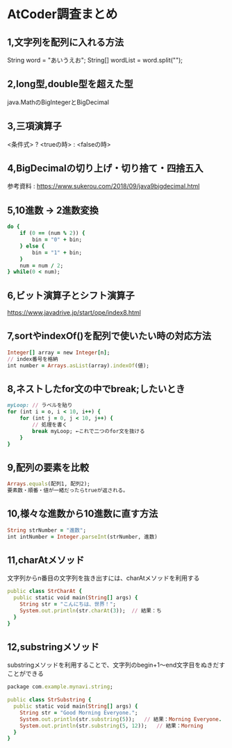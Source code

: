 # AtCoder調査まとめ

## 1,文字列を配列に入れる方法
String word = "あいうえお";
String[] wordList = word.split("");


## 2,long型,double型を超えた型
java.MathのBigIntegerとBigDecimal


## 3,三項演算子
<条件式> ? <trueの時> : <falseの時>

## 4,BigDecimalの切り上げ・切り捨て・四捨五入
参考資料 : https://www.sukerou.com/2018/09/java9bigdecimal.html


## 5,10進数 → 2進数変換
~~~ruby
do {
    if (0 == (num % 2)) { 
        bin = "0" + bin;
    } else {
        bin = "1" + bin;
    }
    num = num / 2;
} while(0 < num);
~~~


## 6,ビット演算子とシフト演算子

https://www.javadrive.jp/start/ope/index8.html


## 7,sortやindexOf()を配列で使いたい時の対応方法

~~~ruby
Integer[] array = new Integer[n];
// index番号を格納
int number = Arrays.asList(array).indexOf(値);
~~~


## 8,ネストしたfor文の中でbreak;したいとき

~~~ruby
myLoop: // ラベルを貼り
for (int i = o, i < 10, i++) {
    for (int j = 0, j < 10, j++) {
        // 処理を書く
        break myLoop; ←これで二つのfor文を抜ける
    }
}
~~~


## 9,配列の要素を比較

~~~ruby
Arrays.equals(配列1, 配列2);
要素数・順番・値が一緒だったらtrueが返される。
~~~


## 10,様々な進数から10進数に直す方法

~~~ruby
String strNumber = "進数";
int intNumber = Integer.parseInt(strNumber, 進数)
~~~


## 11,charAtメソッド

文字列からn番目の文字列を抜き出すには、charAtメソッドを利用する  

~~~ruby
public class StrCharAt {
  public static void main(String[] args) {
    String str = "こんにちは、世界！";
    System.out.println(str.charAt(3));  // 結果：ち
  }
}
~~~


## 12,substringメソッド

substringメソッドを利用することで、文字列のbegin+1～end文字目をぬきだすことができる  

~~~ruby
package com.example.mynavi.string;
 
public class StrSubstring {
  public static void main(String[] args) {
    String str = "Good Morning Everyone.";
    System.out.println(str.substring(5));   // 結果：Morning Everyone.
    System.out.println(str.substring(5, 12));   // 結果：Morning
  }
}
~~~
